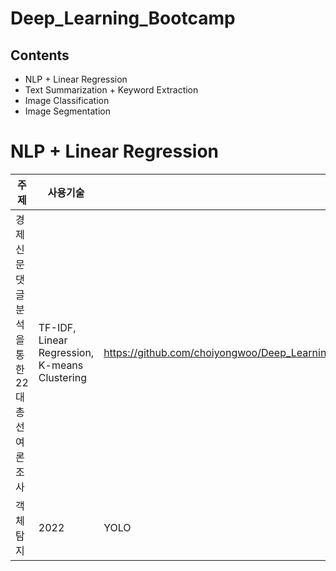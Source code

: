# Deep_Learning_Bootcamp

## Contents
+ NLP + Linear Regression
+ Text Summarization + Keyword Extraction
+ Image Classification
+ Image Segmentation

# NLP + Linear Regression
주제                                         | 사용기술|                        링크
|--------------------------------------------|----------|------------------------------|
경제 신문 댓글 분석을 통한 22대 총선 여론조사 | TF-IDF, Linear Regression, K-means Clustering | https://github.com/choiyongwoo/Deep_Learning_Bootcamp/blob/main/text_mining_project_1/text_mining_project1_%EB%B0%9C%ED%91%9C%EC%9E%90%EB%A3%8C.pdf
객체탐지 | 2022 | YOLO | [링크를걸겠습니다.](https://github.com/shiny0510/pycaret)
